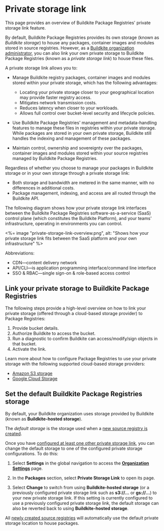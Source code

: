 # Private storage link

This page provides an overview of Buildkite Package Registries' private storage link feature.

By default, Buildkite Package Registries provides its own storage (known as _Buildkite storage_) to house any packages, container images and modules stored in source registries. However, as a [Buildkite organization administrator](/docs/package-registries/security/permissions#manage-teams-and-permissions-organization-level-permissions), you can also link your own private storage to Buildkite Package Registries (known as a _private storage link_) to house these files.

A private storage link allows you to:

- Manage Buildkite registry packages, container images and modules stored within your private storage, which has the following advantages:

    * Locating your private storage closer to your geographical location may provide faster registry access.
    * Mitigates network transmission costs.
    * Reduces latency when closer to your workloads.
    * Allows full control over bucket-level security and lifecycle policies.

- Use Buildkite Package Registries' management and metadata-handling features to manage these files in registries within your private storage. While packages are stored in your own private storage, Buildkite still handles the indexing and management of these packages.

- Maintain control, ownership and sovereignty over the packages, container images and modules stored within your source registries managed by Buildkite Package Registries.

Regardless of whether you choose to manage your packages in Buildkite storage or in your own storage through a private storage link:

- Both storage and bandwidth are metered in the same manner, with no differences in additional costs.
- Package management, indexing, and access are all routed through the Buildkite API.

The following diagram shows how your private storage link interfaces between the Buildkite Package Registries software-as-a-service (SaaS) control plane (which constitutes the Buildkite Platform), and your teams' infrastructure, operating in environments you can control.

<%= image "private-storage-link-overview.png", alt: "Shows how your private storage link fits between the SaaS platform and your own infrastructure" %>

Abbreviations:

- CDN—content delivery network
- API/CLI—is application programming interface/command line interface
- SSO & RBAC—single sign-on & role-based access control

## Link your private storage to Buildkite Package Registries

The following steps provide a high-level overview on how to link your private storage (offered through a cloud-based storage provider) to Package Registries:

1. Provide bucket details.
1. Authorize Buildkite to access the bucket.
1. Run a diagnostic to confirm Buildkite can access/modify/sign objects in that bucket.
1. Activate the link.

Learn more about how to configure Package Registries to use your private storage with the following supported cloud-based storage providers:

- [Amazon S3 storage](/docs/package-registries/private_storage_link/s3)
- [Google Cloud Storage](/docs/package-registries/private_storage_link/gcs)

## Set the default Buildkite Package Registries storage

By default, your Buildkite organization uses storage provided by Buildkite (known as **Buildkite-hosted storage**).

The _default storage_ is the storage used when a [new source registry is created](/docs/package-registries/manage-registries#create-a-source-registry).

Once you have [configured at least one other private storage link](#link-your-private-storage-to-buildkite-package-registries), you can change the default storage to one of the configured private storage configurations. To do this:

1. Select **Settings** in the global navigation to access the [**Organization Settings**](https://buildkite.com/organizations/~/settings) page.

1. In the **Packages** section, select **Private Storage Link** to open its page.

1. Select **Change** to switch from using **Buildkite-hosted storage** (or a previously configured private storage link such as **s3://…** or **gs://…**) to your new private storage link. If this setting is currently configured to use a previously configured private storage link, the default storage can also be reverted back to using **Buildkite-hosted storage**.

All [newly created source registries](/docs/package-registries/manage-registries#create-a-source-registry) will automatically use the default private storage location to house packages.
